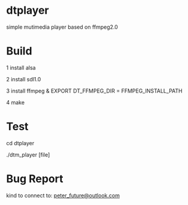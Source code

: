 dtplayer
========

simple mutimedia player based on ffmpeg2.0

Build
========
1 install alsa

2 install sdl1.0

3 install ffmpeg & EXPORT DT_FFMPEG_DIR = FFMPEG_INSTALL_PATH

4 make

Test
========
cd dtplayer

./dtm_player [file]

Bug Report
=========
kind to connect to: peter_future@outlook.com
